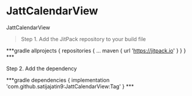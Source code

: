 # JattCalendarView
JattCalendarView

>Step 1. Add the JitPack repository to your build file

***gradle
allprojects {
		repositories {
			...
			maven { url 'https://jitpack.io' }
		}
	}
	***
  
  Step 2. Add the dependency
  
  ***gradle
dependencies {
	        implementation 'com.github.satijajatin9:JattCalendarView:Tag'
	}
	***
